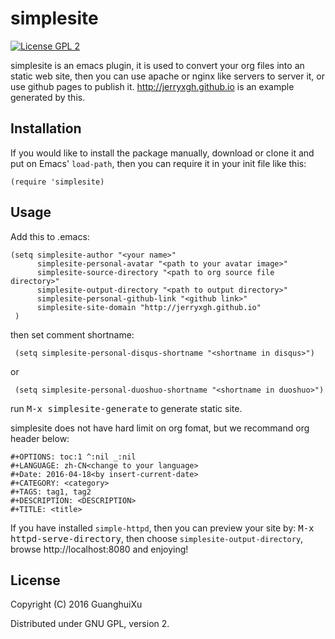 # simplesite
[![License GPL 2](https://img.shields.io/badge/license-GPL_2-green.svg)](http://www.gnu.org/licenses/gpl-2.0.txt)

simplesite is an emacs plugin, it is used to convert your org files into an
static web site, then you can use apache or nginx like servers to server it, or
use github pages to publish it. http://jerryxgh.github.io is an example
generated by this.

## Installation

If you would like to install the package manually, download or clone it and put
on Emacs' `load-path`, then you can require it in your init file like this:

    (require 'simplesite)

## Usage

Add this to .emacs:

    (setq simplesite-author "<your name>"
          simplesite-personal-avatar "<path to your avatar image>"
          simplesite-source-directory "<path to org source file directory>"
          simplesite-output-directory "<path to output directory>"
          simplesite-personal-github-link "<github link>"
          simplesite-site-domain "http://jerryxgh.github.io"
     )
then set comment shortname:

     (setq simplesite-personal-disqus-shortname "<shortname in disqus>")
or

     (setq simplesite-personal-duoshuo-shortname "<shortname in duoshuo>")

run <kbd>M-x simplesite-generate</kbd> to generate static site.

simplesite does not have hard limit on org fomat, but we recommand org header
below:

    #+OPTIONS: toc:1 ^:nil _:nil
    #+LANGUAGE: zh-CN<change to your language>
    #+Date: 2016-04-18<by insert-current-date>
    #+CATEGORY: <category>
    #+TAGS: tag1, tag2
    #+DESCRIPTION: <DESCRIPTION>
    #+TITLE: <title>

If you have installed `simple-httpd`, then you can preview your site by:
<kbd>M-x httpd-serve-directory</kbd>, then choose `simplesite-output-directory`,
browse http://localhost:8080 and enjoying!


## License
Copyright (C) 2016 GuanghuiXu

Distributed under GNU GPL, version 2.
